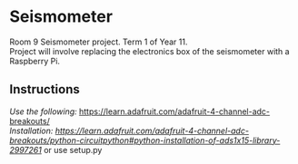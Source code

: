 # Seismometer
 Room 9 Seismometer project. Term 1 of Year 11.  
 Project will involve replacing the electronics box of the seismometer with a Raspberry Pi.
## Instructions
 *Use the following:* https://learn.adafruit.com/adafruit-4-channel-adc-breakouts/  
 *Installation: https://learn.adafruit.com/adafruit-4-channel-adc-breakouts/python-circuitpython#python-installation-of-ads1x15-library-2997261* or use setup.py  
